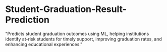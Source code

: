 # Student-Graduation-Result-Prediction
"Predicts student graduation outcomes using ML, helping institutions identify at-risk students for timely support, improving graduation rates, and enhancing educational experiences."
